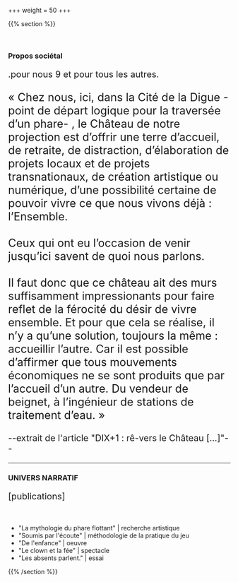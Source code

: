 +++
weight = 50
+++

{{% section %}}

<br>

### Propos sociétal


<p style="font-size:20px;">
.pour nous 9 et pour tous les autres.</p>

<p style="font-size:25px;text-align: left;">« Chez nous, ici, dans la Cité de la Digue -point de départ logique pour la traversée d’un phare- , le Château de notre projection est d’offrir une terre d’accueil, de retraite, de distraction, d’élaboration de projets locaux et de projets transnationaux, de création artistique ou numérique, d’une possibilité certaine de pouvoir vivre ce que nous vivons déjà : l’Ensemble. <br><br>Ceux qui ont eu l’occasion de venir jusqu’ici savent de quoi nous parlons.<br><br>
Il faut donc que ce château ait des murs suffisamment impressionants pour faire reflet de la férocité du désir de vivre ensemble. Et pour que cela se réalise, il n’y a qu’une solution, toujours la même : accueillir l’autre.
Car il est possible d’affirmer que tous mouvements économiques ne se sont produits que par l’accueil d’un autre. Du vendeur de beignet, à l’ingénieur de stations de traitement d’eau. » </p>

<p style="font-size:20px;">--extrait de l'article "DIX+1 : rê-vers le Château [...]"--</p>


---

### UNIVERS NARRATIF
<p style="font-size:20px;">
[publications]</p>
<br>

- "La mythologie du phare flottant"  | recherche artistique
- "Soumis par l'écoute" | méthodologie de la pratique du jeu
- "De l'enfance" | oeuvre
- "Le clown et la fée" | spectacle
- "Les absents parlent." | essai 


{{% /section %}}


